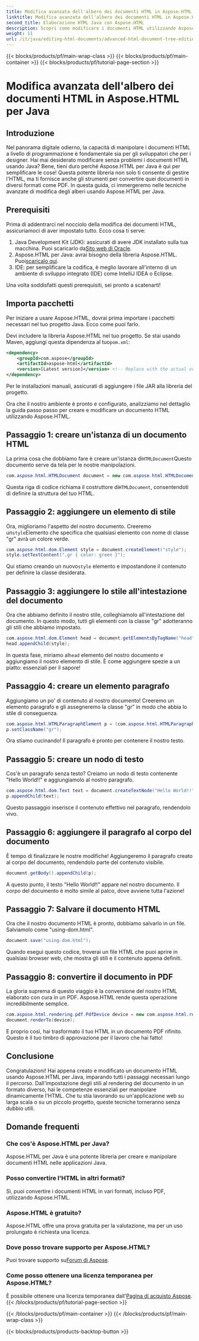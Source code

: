 ```yaml
---
title: Modifica avanzata dell'albero dei documenti HTML in Aspose.HTML per Java
linktitle: Modifica avanzata dell'albero dei documenti HTML in Aspose.HTML per Java
second_title: Elaborazione HTML Java con Aspose.HTML
description: Scopri come modificare i documenti HTML utilizzando Aspose.HTML per Java con questa guida dettagliata, che include la creazione di stili, paragrafi e la conversione in PDF.
weight: 11
url: /it/java/editing-html-documents/advanced-html-document-tree-editing/
---
```


{{< blocks/products/pf/main-wrap-class >}}
{{< blocks/products/pf/main-container >}}
{{< blocks/products/pf/tutorial-page-section >}}

# Modifica avanzata dell'albero dei documenti HTML in Aspose.HTML per Java

## Introduzione

Nel panorama digitale odierno, la capacità di manipolare i documenti HTML a livello di programmazione è fondamentale sia per gli sviluppatori che per i designer. Hai mai desiderato modificare senza problemi i documenti HTML usando Java? Bene, tieni duro perché Aspose.HTML per Java è qui per semplificare le cose! Questa potente libreria non solo ti consente di gestire l'HTML, ma ti fornisce anche gli strumenti per convertire quei documenti in diversi formati come PDF. In questa guida, ci immergeremo nelle tecniche avanzate di modifica degli alberi usando Aspose.HTML per Java.

## Prerequisiti

Prima di addentrarci nel nocciolo della modifica dei documenti HTML, assicuriamoci di aver impostato tutto. Ecco cosa ti serve:
1.  Java Development Kit (JDK): assicurati di avere JDK installato sulla tua macchina. Puoi scaricarlo da[Sito web di Oracle](https://www.oracle.com/java/technologies/javase-jdk11-downloads.html).
2.  Aspose.HTML per Java: avrai bisogno della libreria Aspose.HTML. Puoi[scaricalo qui](https://releases.aspose.com/html/java/).
3. IDE: per semplificare la codifica, è meglio lavorare all'interno di un ambiente di sviluppo integrato (IDE) come IntelliJ IDEA o Eclipse.

Una volta soddisfatti questi prerequisiti, sei pronto a scatenarti!

## Importa pacchetti
Per iniziare a usare Aspose.HTML, dovrai prima importare i pacchetti necessari nel tuo progetto Java. Ecco come puoi farlo.

 Devi includere la libreria Aspose.HTML nel tuo progetto. Se stai usando Maven, aggiungi questa dipendenza al tuo`pom.xml`:

```xml
<dependency>
    <groupId>com.aspose</groupId>
    <artifactId>aspose-html</artifactId>
    <version>[Latest version]</version> <!-- Replace with the actual version -->
</dependency>
```

Per le installazioni manuali, assicurati di aggiungere i file JAR alla libreria del progetto.

Ora che il nostro ambiente è pronto e configurato, analizziamo nel dettaglio la guida passo passo per creare e modificare un documento HTML utilizzando Aspose.HTML.

## Passaggio 1: creare un'istanza di un documento HTML

 La prima cosa che dobbiamo fare è creare un'istanza di`HTMLDocument`Questo documento serve da tela per le nostre manipolazioni.

```java
com.aspose.html.HTMLDocument document = new com.aspose.html.HTMLDocument();
```

 Questa riga di codice richiama il costruttore di`HTMLDocument`, consentendoti di definire la struttura del tuo HTML.

## Passaggio 2: aggiungere un elemento di stile

 Ora, miglioriamo l'aspetto del nostro documento. Creeremo un`style`Elemento che specifica che qualsiasi elemento con nome di classe "gr" avrà un colore verde.

```java
com.aspose.html.dom.Element style = document.createElement("style");
style.setTextContent(".gr { color: green }");
```

 Qui stiamo creando un nuovo`style` elemento e impostandone il contenuto per definire la classe desiderata.

## Passaggio 3: aggiungere lo stile all'intestazione del documento

Ora che abbiamo definito il nostro stile, colleghiamolo all'intestazione del documento. In questo modo, tutti gli elementi con la classe "gr" adotteranno gli stili che abbiamo impostato.

```java
com.aspose.html.dom.Element head = document.getElementsByTagName("head").get_Item(0);
head.appendChild(style);
```

 In questa fase, miriamo al`head` elemento del nostro documento e aggiungiamo il nostro elemento di stile. È come aggiungere spezie a un piatto: essenziali per il sapore!

## Passaggio 4: creare un elemento paragrafo

Aggiungiamo un po' di contenuto al nostro documento! Creeremo un elemento paragrafo e gli assegneremo la classe "gr" in modo che abbia lo stile di conseguenza.

```java
com.aspose.html.HTMLParagraphElement p = (com.aspose.html.HTMLParagraphElement) document.createElement("p");
p.setClassName("gr");
```

Ora stiamo cucinando! Il paragrafo è pronto per contenere il nostro testo.

## Passaggio 5: creare un nodo di testo

Cos'è un paragrafo senza testo? Creiamo un nodo di testo contenente "Hello World!!" e aggiungiamolo al nostro paragrafo.

```java
com.aspose.html.dom.Text text = document.createTextNode("Hello World!!");
p.appendChild(text);
```

Questo passaggio inserisce il contenuto effettivo nel paragrafo, rendendolo vivo.

## Passaggio 6: aggiungere il paragrafo al corpo del documento

È tempo di finalizzare le nostre modifiche! Aggiungeremo il paragrafo creato al corpo del documento, rendendolo parte del contenuto visibile.

```java
document.getBody().appendChild(p);
```

A questo punto, il testo "Hello World!!" appare nel nostro documento. Il corpo del documento è molto simile al palco, dove avviene tutta l'azione!

## Passaggio 7: Salvare il documento HTML

Ora che il nostro documento HTML è pronto, dobbiamo salvarlo in un file. Salviamolo come "using-dom.html".

```java
document.save("using-dom.html");
```

Quando esegui questo codice, troverai un file HTML che puoi aprire in qualsiasi browser web, che mostra gli stili e il contenuto appena definiti.

## Passaggio 8: convertire il documento in PDF

La gloria suprema di questo viaggio è la conversione del nostro HTML elaborato con cura in un PDF. Aspose.HTML rende questa operazione incredibilmente semplice.

```java
com.aspose.html.rendering.pdf.PdfDevice device = new com.aspose.html.rendering.pdf.PdfDevice("using-dom.pdf");
document.renderTo(device);
```

E proprio così, hai trasformato il tuo HTML in un documento PDF rifinito. Questo è il tuo timbro di approvazione per il lavoro che hai fatto!

## Conclusione
Congratulazioni! Hai appena creato e modificato un documento HTML usando Aspose.HTML per Java, imparando tutti i passaggi necessari lungo il percorso. Dall'impostazione degli stili al rendering del documento in un formato diverso, hai le competenze essenziali per manipolare dinamicamente l'HTML. Che tu stia lavorando su un'applicazione web su larga scala o su un piccolo progetto, queste tecniche torneranno senza dubbio utili.


## Domande frequenti

### Che cos'è Aspose.HTML per Java?
Aspose.HTML per Java è una potente libreria per creare e manipolare documenti HTML nelle applicazioni Java.
### Posso convertire l'HTML in altri formati?
Sì, puoi convertire i documenti HTML in vari formati, incluso PDF, utilizzando Aspose.HTML.
### Aspose.HTML è gratuito?
Aspose.HTML offre una prova gratuita per la valutazione, ma per un uso prolungato è richiesta una licenza.
### Dove posso trovare supporto per Aspose.HTML?
 Puoi trovare supporto su[Forum di Aspose](https://forum.aspose.com/c/html/29).
### Come posso ottenere una licenza temporanea per Aspose.HTML?
 È possibile ottenere una licenza temporanea dall'[Pagina di acquisto Aspose](https://purchase.aspose.com/temporary-license/).
{{< /blocks/products/pf/tutorial-page-section >}}

{{< /blocks/products/pf/main-container >}}
{{< /blocks/products/pf/main-wrap-class >}}

{{< blocks/products/products-backtop-button >}}
